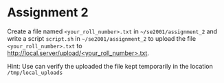 # Assignment 2

Create a file named `<your_roll_number>.txt` in `~/se2001/assignment_2` and write a script `script.sh` in `~/se2001/assignment_2` to upload the file `<your_roll_number>.txt` to [http://local.server/upload/<your_roll_number>.txt](http://local.server/upload/<your_roll_number>.txt).

Hint: Use can verify the uploaded the file kept temporarily in the location `/tmp/local_uploads`
